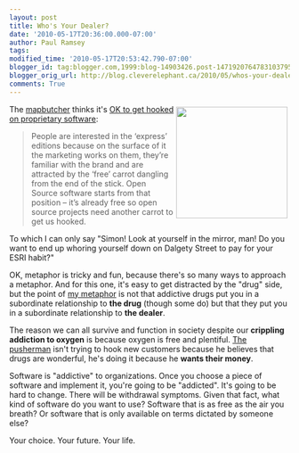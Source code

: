 ```yaml
---
layout: post
title: Who's Your Dealer?
date: '2010-05-17T20:36:00.000-07:00'
author: Paul Ramsey
tags: 
modified_time: '2010-05-17T20:53:42.790-07:00'
blogger_id: tag:blogger.com,1999:blog-14903426.post-1471920764783103795
blogger_orig_url: http://blog.cleverelephant.ca/2010/05/whos-your-dealer.html
comments: True
---
```


<img src="http://www.chicagonow.com/blogs/doctors-next-door/marijuana-leaf.jpg" style="float:right; padding:4px;width:200px;" />The [mapbutcher](http://mapbutcher.com) thinks it's [OK to get hooked on proprietary software](http://mapbutcher.com/blog/?p=582):

<blockquote>People are interested in the ‘express’ editions because on the surface of it the marketing works on them, they’re familiar with the brand and are attracted by the ‘free’ carrot dangling from the end of the stick. Open Source software starts from that position – it’s already free so open source projects need another carrot to get us hooked.</blockquote>

To which I can only say "Simon! Look at yourself in the mirror, man! Do you want to end up whoring yourself down on Dalgety Street to pay for your ESRI habit?"

OK, metaphor is tricky and fun, because there's so many ways to approach a metaphor. And for this one, it's easy to get distracted by the "drug" side, but the point of [my metaphor](/2010/05/free-like.html) is not that addictive drugs put you in a subordinate relationship to **the drug** (though some do) but that they put you in a subordinate relationship to **the dealer**.

The reason we can all survive and function in society despite our **crippling addiction to oxygen** is because oxygen is free and plentiful.  [The pusherman](http://www.youtube.com/watch?v=oLNW9w1odK4) isn't trying to hook new customers because he believes that drugs are wonderful, he's doing it because he **wants their money**. 

Software is "addictive" to organizations. Once you choose a piece of software and implement it, you're going to be "addicted". It's going to be hard to change. There will be withdrawal symptoms. Given that fact, what kind of software do you want to use? Software that is as free as the air you breath? Or software that is only available on terms dictated by someone else?

Your choice. Your future. Your life.

